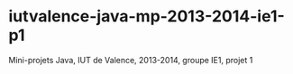 iutvalence-java-mp-2013-2014-ie1-p1
===================================

Mini-projets Java, IUT de Valence, 2013-2014, groupe IE1, projet 1
